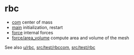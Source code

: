 # rbc

* [com](com) center of mass
* [main](main) initialization, restart
* [force](force) internal forces
* [force/area_volume](force/area_volume) compute area and volume of
  the mesh

See also [u/rbc](u/rbc), [src/test/rbccom](src/test/rbccom),
[src/test/rbc](src/test/rbc)
